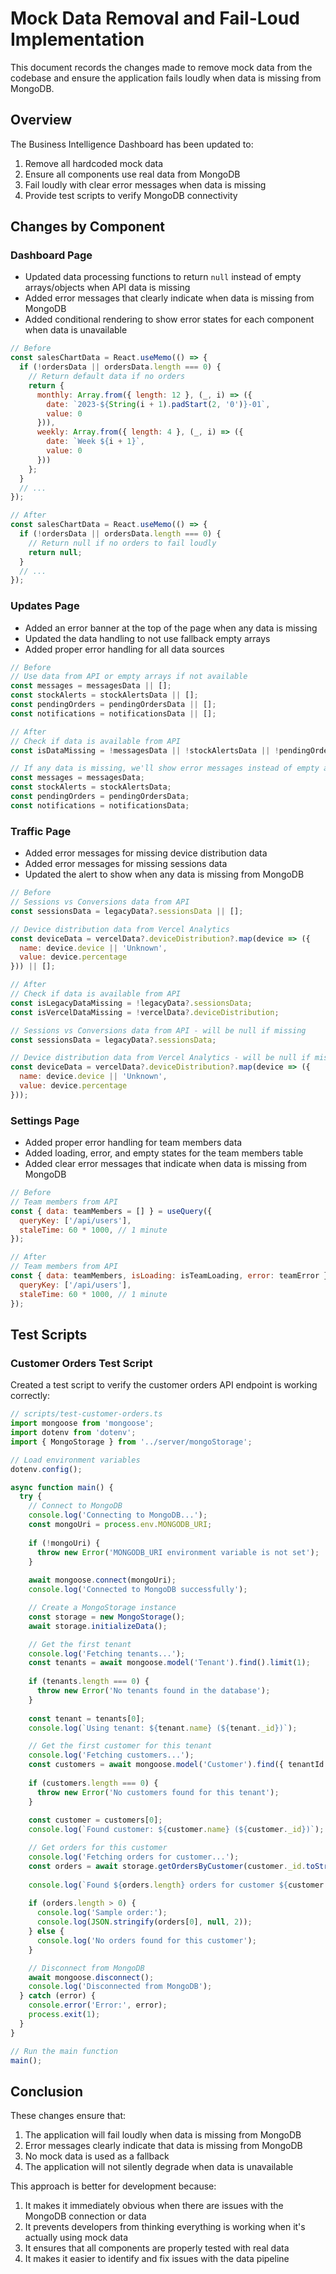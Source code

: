 # Mock Data Removal and Fail-Loud Implementation

This document records the changes made to remove mock data from the codebase and ensure the application fails loudly when data is missing from MongoDB.

## Overview

The Business Intelligence Dashboard has been updated to:
1. Remove all hardcoded mock data
2. Ensure all components use real data from MongoDB
3. Fail loudly with clear error messages when data is missing
4. Provide test scripts to verify MongoDB connectivity

## Changes by Component

### Dashboard Page

- Updated data processing functions to return `null` instead of empty arrays/objects when API data is missing
- Added error messages that clearly indicate when data is missing from MongoDB
- Added conditional rendering to show error states for each component when data is unavailable

```javascript
// Before
const salesChartData = React.useMemo(() => {
  if (!ordersData || ordersData.length === 0) {
    // Return default data if no orders
    return {
      monthly: Array.from({ length: 12 }, (_, i) => ({
        date: `2023-${String(i + 1).padStart(2, '0')}-01`,
        value: 0
      })),
      weekly: Array.from({ length: 4 }, (_, i) => ({
        date: `Week ${i + 1}`,
        value: 0
      }))
    };
  }
  // ...
});

// After
const salesChartData = React.useMemo(() => {
  if (!ordersData || ordersData.length === 0) {
    // Return null if no orders to fail loudly
    return null;
  }
  // ...
});
```

### Updates Page

- Added an error banner at the top of the page when any data is missing
- Updated the data handling to not use fallback empty arrays
- Added proper error handling for all data sources

```javascript
// Before
// Use data from API or empty arrays if not available
const messages = messagesData || [];
const stockAlerts = stockAlertsData || [];
const pendingOrders = pendingOrdersData || [];
const notifications = notificationsData || [];

// After
// Check if data is available from API
const isDataMissing = !messagesData || !stockAlertsData || !pendingOrdersData || !notificationsData;

// If any data is missing, we'll show error messages instead of empty arrays
const messages = messagesData;
const stockAlerts = stockAlertsData;
const pendingOrders = pendingOrdersData;
const notifications = notificationsData;
```

### Traffic Page

- Added error messages for missing device distribution data
- Added error messages for missing sessions data
- Updated the alert to show when any data is missing from MongoDB

```javascript
// Before
// Sessions vs Conversions data from API
const sessionsData = legacyData?.sessionsData || [];

// Device distribution data from Vercel Analytics
const deviceData = vercelData?.deviceDistribution?.map(device => ({
  name: device.device || 'Unknown',
  value: device.percentage
})) || [];

// After
// Check if data is available from API
const isLegacyDataMissing = !legacyData?.sessionsData;
const isVercelDataMissing = !vercelData?.deviceDistribution;

// Sessions vs Conversions data from API - will be null if missing
const sessionsData = legacyData?.sessionsData;

// Device distribution data from Vercel Analytics - will be null if missing
const deviceData = vercelData?.deviceDistribution?.map(device => ({
  name: device.device || 'Unknown',
  value: device.percentage
}));
```

### Settings Page

- Added proper error handling for team members data
- Added loading, error, and empty states for the team members table
- Added clear error messages that indicate when data is missing from MongoDB

```javascript
// Before
// Team members from API
const { data: teamMembers = [] } = useQuery({
  queryKey: ['/api/users'],
  staleTime: 60 * 1000, // 1 minute
});

// After
// Team members from API
const { data: teamMembers, isLoading: isTeamLoading, error: teamError } = useQuery({
  queryKey: ['/api/users'],
  staleTime: 60 * 1000, // 1 minute
});
```

## Test Scripts

### Customer Orders Test Script

Created a test script to verify the customer orders API endpoint is working correctly:

```typescript
// scripts/test-customer-orders.ts
import mongoose from 'mongoose';
import dotenv from 'dotenv';
import { MongoStorage } from '../server/mongoStorage';

// Load environment variables
dotenv.config();

async function main() {
  try {
    // Connect to MongoDB
    console.log('Connecting to MongoDB...');
    const mongoUri = process.env.MONGODB_URI;
    
    if (!mongoUri) {
      throw new Error('MONGODB_URI environment variable is not set');
    }
    
    await mongoose.connect(mongoUri);
    console.log('Connected to MongoDB successfully');

    // Create a MongoStorage instance
    const storage = new MongoStorage();
    await storage.initializeData();

    // Get the first tenant
    console.log('Fetching tenants...');
    const tenants = await mongoose.model('Tenant').find().limit(1);
    
    if (tenants.length === 0) {
      throw new Error('No tenants found in the database');
    }
    
    const tenant = tenants[0];
    console.log(`Using tenant: ${tenant.name} (${tenant._id})`);

    // Get the first customer for this tenant
    console.log('Fetching customers...');
    const customers = await mongoose.model('Customer').find({ tenantId: tenant._id }).limit(1);
    
    if (customers.length === 0) {
      throw new Error('No customers found for this tenant');
    }
    
    const customer = customers[0];
    console.log(`Found customer: ${customer.name} (${customer._id})`);

    // Get orders for this customer
    console.log('Fetching orders for customer...');
    const orders = await storage.getOrdersByCustomer(customer._id.toString(), tenant._id);
    
    console.log(`Found ${orders.length} orders for customer ${customer.name}`);
    
    if (orders.length > 0) {
      console.log('Sample order:');
      console.log(JSON.stringify(orders[0], null, 2));
    } else {
      console.log('No orders found for this customer');
    }

    // Disconnect from MongoDB
    await mongoose.disconnect();
    console.log('Disconnected from MongoDB');
  } catch (error) {
    console.error('Error:', error);
    process.exit(1);
  }
}

// Run the main function
main();
```

## Conclusion

These changes ensure that:

1. The application will fail loudly when data is missing from MongoDB
2. Error messages clearly indicate that data is missing from MongoDB
3. No mock data is used as a fallback
4. The application will not silently degrade when data is unavailable

This approach is better for development because:

1. It makes it immediately obvious when there are issues with the MongoDB connection or data
2. It prevents developers from thinking everything is working when it's actually using mock data
3. It ensures that all components are properly tested with real data
4. It makes it easier to identify and fix issues with the data pipeline

